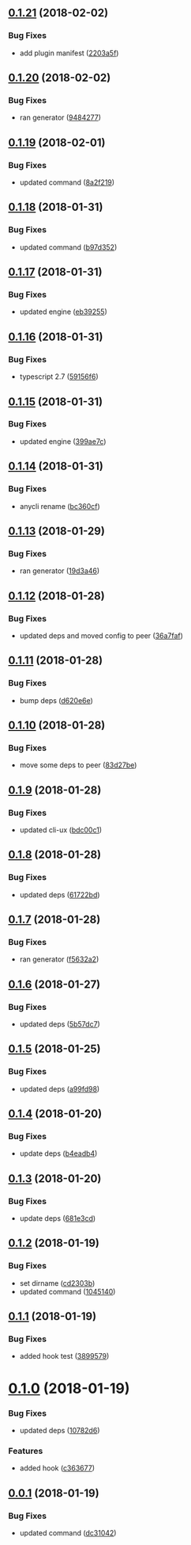 <a name="0.1.21"></a>
## [0.1.21](https://github.com/anycli/plugin-version/compare/948427739fcb15375415515c320846e4a68e9e0b...v0.1.21) (2018-02-02)


### Bug Fixes

* add plugin manifest ([2203a5f](https://github.com/anycli/plugin-version/commit/2203a5f))

<a name="0.1.20"></a>
## [0.1.20](https://github.com/anycli/plugin-version/compare/fcd0d6c0fb2a7c1ff2882451c8bec76d734b6e9a...v0.1.20) (2018-02-02)


### Bug Fixes

* ran generator ([9484277](https://github.com/anycli/plugin-version/commit/9484277))

<a name="0.1.19"></a>
## [0.1.19](https://github.com/anycli/version/compare/b97d3525ee6fa2fd89846fc1989177f9096f379e...v0.1.19) (2018-02-01)


### Bug Fixes

* updated command ([8a2f219](https://github.com/anycli/version/commit/8a2f219))

<a name="0.1.18"></a>
## [0.1.18](https://github.com/anycli/version/compare/eb3925513fc4c79a689ca741bca161ac25e1e6a4...v0.1.18) (2018-01-31)


### Bug Fixes

* updated command ([b97d352](https://github.com/anycli/version/commit/b97d352))

<a name="0.1.17"></a>
## [0.1.17](https://github.com/anycli/version/compare/59156f63ac82a9e31c00ce7489c339a3f094ed78...v0.1.17) (2018-01-31)


### Bug Fixes

* updated engine ([eb39255](https://github.com/anycli/version/commit/eb39255))

<a name="0.1.16"></a>
## [0.1.16](https://github.com/anycli/version/compare/399ae7ca19b17a77b14c5ca65b273bad74b7aedf...v0.1.16) (2018-01-31)


### Bug Fixes

* typescript 2.7 ([59156f6](https://github.com/anycli/version/commit/59156f6))

<a name="0.1.15"></a>
## [0.1.15](https://github.com/anycli/version/compare/bc360cfe7554494e0ae437c15d8f8c346d25987c...v0.1.15) (2018-01-31)


### Bug Fixes

* updated engine ([399ae7c](https://github.com/anycli/version/commit/399ae7c))

<a name="0.1.14"></a>
## [0.1.14](https://github.com/anycli/version/compare/13ab8aac7b7a5b4063edf24f34ed5956c816d658...v0.1.14) (2018-01-31)


### Bug Fixes

* anycli rename ([bc360cf](https://github.com/anycli/version/commit/bc360cf))

<a name="0.1.13"></a>
## [0.1.13](https://github.com/dxcli/version/compare/36a7faf38dd1f8fe7817c6c7b18c528d9511623b...v0.1.13) (2018-01-29)


### Bug Fixes

* ran generator ([19d3a46](https://github.com/dxcli/version/commit/19d3a46))

<a name="0.1.12"></a>
## [0.1.12](https://github.com/dxcli/version/compare/d620e6ea18e72bd715b3cd0cab8a5ac04a1caf21...v0.1.12) (2018-01-28)


### Bug Fixes

* updated deps and moved config to peer ([36a7faf](https://github.com/dxcli/version/commit/36a7faf))

<a name="0.1.11"></a>
## [0.1.11](https://github.com/dxcli/version/compare/b48ae5bfcc901e0de0a45f510e7faa764a79b9f0...v0.1.11) (2018-01-28)


### Bug Fixes

* bump deps ([d620e6e](https://github.com/dxcli/version/commit/d620e6e))

<a name="0.1.10"></a>
## [0.1.10](https://github.com/dxcli/version/compare/bdc00c1cf6868eb0fe665805546b20949ea5debc...v0.1.10) (2018-01-28)


### Bug Fixes

* move some deps to peer ([83d27be](https://github.com/dxcli/version/commit/83d27be))

<a name="0.1.9"></a>
## [0.1.9](https://github.com/dxcli/version/compare/61722bdbbbfcb9406a2434529d6774fe3eb5f33b...v0.1.9) (2018-01-28)


### Bug Fixes

* updated cli-ux ([bdc00c1](https://github.com/dxcli/version/commit/bdc00c1))

<a name="0.1.8"></a>
## [0.1.8](https://github.com/dxcli/version/compare/f5632a2f3e12745a5dc9d531aa4e6f4c18b58b76...v0.1.8) (2018-01-28)


### Bug Fixes

* updated deps ([61722bd](https://github.com/dxcli/version/commit/61722bd))

<a name="0.1.7"></a>
## [0.1.7](https://github.com/dxcli/version/compare/5b57dc75115af5894f9bd120eae4b355b32ecb63...v0.1.7) (2018-01-28)


### Bug Fixes

* ran generator ([f5632a2](https://github.com/dxcli/version/commit/f5632a2))

<a name="0.1.6"></a>
## [0.1.6](https://github.com/dxcli/version/compare/a99fd98219bcd1959315d46df8f521381e623a5a...v0.1.6) (2018-01-27)


### Bug Fixes

* updated deps ([5b57dc7](https://github.com/dxcli/version/commit/5b57dc7))

<a name="0.1.5"></a>
## [0.1.5](https://github.com/dxcli/version/compare/b4eadb4a3206fedc9dde7e288c7815de5561623f...v0.1.5) (2018-01-25)


### Bug Fixes

* updated deps ([a99fd98](https://github.com/dxcli/version/commit/a99fd98))

<a name="0.1.4"></a>
## [0.1.4](https://github.com/dxcli/version/compare/681e3cd66ff10beb93819cc746cf4327e74fe121...v0.1.4) (2018-01-20)


### Bug Fixes

* update deps ([b4eadb4](https://github.com/dxcli/version/commit/b4eadb4))

<a name="0.1.3"></a>
## [0.1.3](https://github.com/dxcli/version/compare/cd2303ba1653a6911779234a4f2842379104ddb9...v0.1.3) (2018-01-20)


### Bug Fixes

* update deps ([681e3cd](https://github.com/dxcli/version/commit/681e3cd))

<a name="0.1.2"></a>
## [0.1.2](https://github.com/dxcli/version/compare/389957984170a73c8ea461271eb4131ebd018415...v0.1.2) (2018-01-19)


### Bug Fixes

* set dirname ([cd2303b](https://github.com/dxcli/version/commit/cd2303b))
* updated command ([1045140](https://github.com/dxcli/version/commit/1045140))

<a name="0.1.1"></a>
## [0.1.1](https://github.com/dxcli/version/compare/10782d6afe883a9f28b77f75ac8e3fc8d205b01d...v0.1.1) (2018-01-19)


### Bug Fixes

* added hook test ([3899579](https://github.com/dxcli/version/commit/3899579))

<a name="0.1.0"></a>
# [0.1.0](https://github.com/dxcli/version/compare/dc31042ddccbd4a62321288c983ed2f73fda4a53...v0.1.0) (2018-01-19)


### Bug Fixes

* updated deps ([10782d6](https://github.com/dxcli/version/commit/10782d6))


### Features

* added hook ([c363677](https://github.com/dxcli/version/commit/c363677))

<a name="0.0.1"></a>
## [0.0.1](https://github.com/dxcli/version/compare/0b57148487e34e668625f1233fc955e93e43f5a3...v0.0.1) (2018-01-19)


### Bug Fixes

* updated command ([dc31042](https://github.com/dxcli/version/commit/dc31042))
